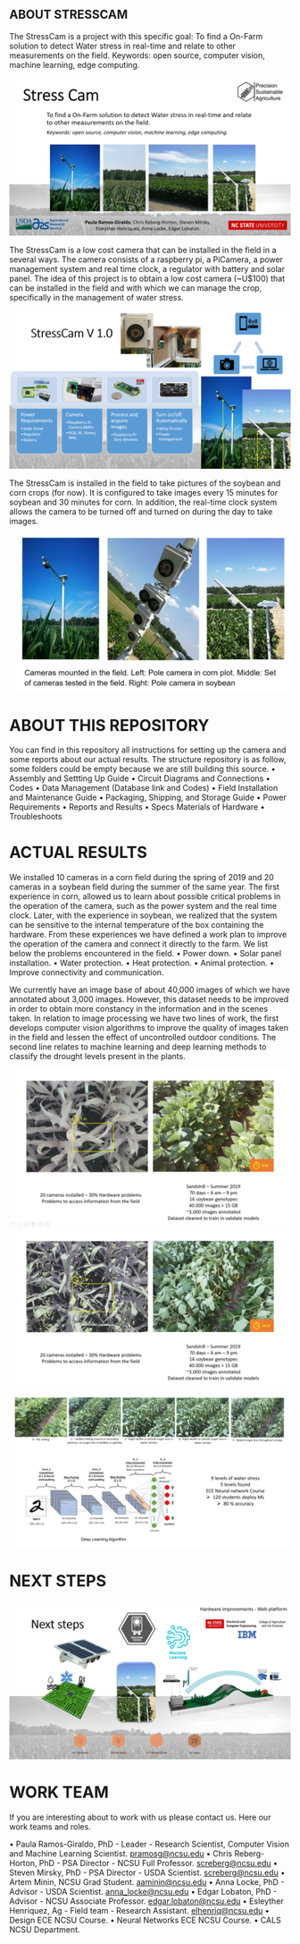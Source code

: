 ﻿## ABOUT STRESSCAM

The StressCam is a project with this specific goal: To find a On-Farm solution to detect Water stress in real-time and relate to other measurements on the field.
Keywords: open source, computer vision, machine learning, edge computing.

![intro](../Field%20Images/stress_cam_pic_01.png)

The StressCam is a low cost camera that can be installed in the field in a several ways. The camera consists of a raspberry pi, a PiCamera, a power management system and real time clock, a regulator with battery and solar panel. The idea of this project is to obtain a low cost camera (~U$100) that can be installed in the field and with which we can manage the crop, specifically in the management of water stress.

![intro2](../Field%20Images/stress_cam_pic_02.png)


The StressCam is installed in the field to take pictures of the soybean and corn crops (for now). It is configured to take images every 15 minutes for soybean and 30 minutes for corn. In addition, the real-time clock system allows the camera to be turned off and turned on during the day to take images.

![intro3](../Field%20Images/stress_cam_pic_09.png)



# ABOUT THIS REPOSITORY

You can find in this repository all instructions for setting up the camera and some reports about our actual results. The structure repository is as follow, some folders could be empty because we are still building this source.
•	Assembly and Settting Up Guide
•	Circuit Diagrams and Connections
•	Codes
•	Data Management (Database link and Codes)
•	Field Installation and Maintenance Guide
•	Packaging, Shipping, and Storage Guide
•	Power Requirements
•	Reports and Results
•	Specs Materials of Hardware
•	Troubleshoots

# ACTUAL RESULTS

We installed 10 cameras in a corn field during the spring of 2019 and 20 cameras in a soybean field during the summer of the same year. The first experience in corn, allowed us to learn about possible critical problems in the operation of the camera, such as the power system and the real time clock. Later, with the experience in soybean, we realized that the system can be sensitive to the internal temperature of the box containing the hardware. From these experiences we have defined a work plan to improve the operation of the camera and connect it directly to the farm. We list below the problems encountered in the field.
•	Power down.
•	Solar panel installation.
•	Water protection.
•	Heat protection.
•	Animal protection.
•	Improve connectivity and communication.

We currently have an image base of about 40,000 images of which we have annotated about 3,000 images. However, this dataset needs to be improved in order to obtain more constancy in the information and in the scenes taken. In relation to image processing we have two lines of work, the first develops computer vision algorithms to improve the quality of images taken in the field and lessen the effect of uncontrolled outdoor conditions. The second line relates to machine learning and deep learning methods to classify the drought levels present in the plants.

![actual1](../Field%20Images/stress_cam_pic_03.png)
![actual2](../Field%20Images/stress_cam_pic_04.png)
![actual3](../Field%20Images/stress_cam_pic_05.png)


# NEXT STEPS

![next](../Field%20Images/stress_cam_pic_06.png)



# WORK TEAM

If you are interesting about to work with us please contact us. Here our work teams and roles.

•	Paula Ramos-Giraldo, PhD - Leader - Research Scientist, Computer Vision and Machine Learning Scientist. pramosg@ncsu.edu
•	Chris Reberg-Horton, PhD - PSA Director - NCSU Full Professor. screberg@ncsu.edu
•	Steven Mirsky, PhD - PSA Director - USDA Scientist. screberg@ncsu.edu
•	Artem Minin, NCSU Grad Student. aaminin@ncsu.edu
•	Anna Locke, PhD - Advisor - USDA Scientist. anna_locke@ncsu.edu 
•	Edgar Lobaton, PhD - Advisor - NCSU Associate Professor. edgar.lobaton@ncsu.edu 
•	Esleyther Henriquez, Ag - Field team - Research Assistant. elhenriq@ncsu.edu
•	Design ECE NCSU Course. 
•	Neural Networks ECE NCSU Course.
•	CALS NCSU Department.
